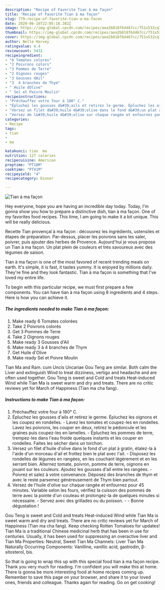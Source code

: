 ```yaml
---
description: "Recipe of Favorite Tian à ma façon"
title: "Recipe of Favorite Tian à ma façon"
slug: 779-recipe-of-favorite-tian-a-ma-facon
date: 2020-06-16T22:05:18.382Z
image: https://img-global.cpcdn.com/recipes/aea2b818f6d467cc/751x532cq70/tian-a-ma-facon-photo-principale-de-la-recette.jpg
thumbnail: https://img-global.cpcdn.com/recipes/aea2b818f6d467cc/751x532cq70/tian-a-ma-facon-photo-principale-de-la-recette.jpg
cover: https://img-global.cpcdn.com/recipes/aea2b818f6d467cc/751x532cq70/tian-a-ma-facon-photo-principale-de-la-recette.jpg
author: Nelle Harvey
ratingvalue: 4.4
reviewcount: 3432
recipeingredient:
- "6 Tomates colores"
- "2 Poivrons colors"
- "3 Pommes de Terre"
- "2 Oignons rouges"
- "3 Gousses dAil"
- "3  4 branches de Thym"
- " Huile dOlive"
- " Sel et Poivre Moulin"
recipeinstructions:
- "Préchauffez votre four à 180° C."
- "Épluchez les gousses d&#39;ails et retirez le germe. Épluchez les oignons et les coupez en rondelles. Lavez les tomates et coupez-les en rondelles. Lavez les poivrons, les couper en deux, retirez le pédoncule et les graines puis coupez-les en lamelles. Épluchez les pommes de terre, trempez-les dans l&#39;eau froide quelques instants et les couper en rondelles. Faites les sécher dans un torchon."
- "Versez un filet d&#39;huile d&#39;olive dans le fond d&#39;un plat à gratin, étalez-la à l&#39;aide d&#39;un morceau d&#39;ail et frottez bien le plat avec l&#39;ail. Disposez les rondelles de légumes en rangées, en les couchant légèrement et en les serrant bien. Alternez tomate, poivron, pomme de terre, oignons en jouant sur les couleurs. Ajoutez les gousses d&#39;ail entre les rangées. Poivrez et salez à votre convenance. Déposez des branches de thym et avec le reste parsemez généreusement de Thym bien partout."
- "Versez de l&#39;huile d&#39;olive sur chaque rangée et enfournez pour 45 minutes. Variable selon les fours, vérifiez la cuisson des pommes de terre avec la pointe d&#39;un couteau et prolongez-la de quelques minutes si nécessaire. Servez avec des grillades ou du poisson.  Bonne dégustation !"
categories:
- Recipe
tags:
- tian
- 
- ma

katakunci: tian  ma 
nutrition: 127 calories
recipecuisine: American
preptime: "PT18M"
cooktime: "PT41M"
recipeyield: "4"
recipecategory: Dinner

---
```



![Tian à ma façon](https://img-global.cpcdn.com/recipes/aea2b818f6d467cc/751x532cq70/tian-a-ma-facon-photo-principale-de-la-recette.jpg)

Hey everyone, hope you are having an incredible day today. Today, I'm gonna show you how to prepare a distinctive dish, tian à ma façon. One of my favorites food recipes. This time, I am going to make it a bit unique. This will be really delicious.

Recette Tian provençal à ma façon : découvrez les ingrédients, ustensiles et étapes de préparation. Par-dessus, placer les poivrons sans les saler, poivrer, puis ajouter des herbes de Provence. Aujourd&#39;hui je vous propose un Tian à ma façon. Un plat plein de couleurs et très savoureux avec des légumes de saison.

Tian à ma façon is one of the most favored of recent trending meals on earth. It's simple, it is fast, it tastes yummy. It is enjoyed by millions daily. They're fine and they look fantastic. Tian à ma façon is something that I've loved my entire life.


To begin with this particular recipe, we must first prepare a few components. You can have tian à ma façon using 8 ingredients and 4 steps. Here is how you can achieve it.

<!--inarticleads1-->

##### The ingredients needed to make Tian à ma façon:

1. Make ready 6 Tomates colorées
1. Take 2 Poivrons colorés
1. Get 3 Pommes de Terre
1. Take 2 Oignons rouges
1. Make ready 3 Gousses d&#39;Ail
1. Make ready 3 à 4 branches de Thym
1. Get  Huile d&#39;Olive
1. Make ready  Sel et Poivre Moulin


Tian Ma and Ram. cum Uncis Uncariae Gou Teng are similar. Both calm the Liver and extinguish Wind to treat dizziness, vertigo and headache and are often used together. Gou Teng is sweet and Cold and treats Heat-induced Wind while Tian Ma is sweet warm and dry and treats. There are no critic reviews yet for March of Happiness (Tian ma cha fang). 

<!--inarticleads2-->

##### Instructions to make Tian à ma façon:

1. Préchauffez votre four à 180° C.
1. Épluchez les gousses d&#39;ails et retirez le germe. Épluchez les oignons et les coupez en rondelles. - Lavez les tomates et coupez-les en rondelles. Lavez les poivrons, les couper en deux, retirez le pédoncule et les graines puis coupez-les en lamelles. - Épluchez les pommes de terre, trempez-les dans l&#39;eau froide quelques instants et les couper en rondelles. Faites les sécher dans un torchon.
1. Versez un filet d&#39;huile d&#39;olive dans le fond d&#39;un plat à gratin, étalez-la à l&#39;aide d&#39;un morceau d&#39;ail et frottez bien le plat avec l&#39;ail. - Disposez les rondelles de légumes en rangées, en les couchant légèrement et en les serrant bien. Alternez tomate, poivron, pomme de terre, oignons en jouant sur les couleurs. Ajoutez les gousses d&#39;ail entre les rangées. - Poivrez et salez à votre convenance. Déposez des branches de thym et avec le reste parsemez généreusement de Thym bien partout.
1. Versez de l&#39;huile d&#39;olive sur chaque rangée et enfournez pour 45 minutes. Variable selon les fours, vérifiez la cuisson des pommes de terre avec la pointe d&#39;un couteau et prolongez-la de quelques minutes si nécessaire. - Servez avec des grillades ou du poisson. -  - Bonne dégustation !


Gou Teng is sweet and Cold and treats Heat-induced Wind while Tian Ma is sweet warm and dry and treats. There are no critic reviews yet for March of Happiness (Tian ma cha fang). Keep checking Rotten Tomatoes for updates! Tian Ma is a traditional Chinese medicinal herb that has been in use for centuries. Usually, it has been used for suppressing an overactive liver and Tian Ma Properties: Neutral, Sweet Tian Ma Channels: Liver Tian Ma Naturally Occurring Components: Vanilline, vanillic acid, gastrodin, β-sitosterol, bis. 

So that is going to wrap this up with this special food tian à ma façon recipe. Thank you very much for reading. I'm confident you will make this at home. There is gonna be more interesting food at home recipes coming up. Remember to save this page on your browser, and share it to your loved ones, friends and colleague. Thanks again for reading. Go on get cooking!
